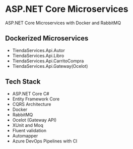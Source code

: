 # ASP.NET Core Microservices
ASP.NET Core Microservices with Docker and RabbitMQ

## Dockerized Microservices
* TiendaServices.Api.Autor
* TiendaServices.Api.Libro
* TiendaServices.Api.CarritoCompra
* TiendaServices.Api.Gateway(Ocelot)

## Tech Stack
* ASP.NET Core C#
* Entity Framework Core
* CQRS Architecture
* Docker
* RabbitMQ
* Ocelot (Gateway API)
* XUnit and Moq
* Fluent validation
* Automapper
* Azure DevOps Pipelines with CI
